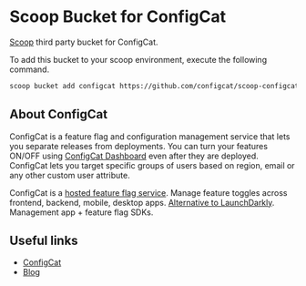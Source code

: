 # Scoop Bucket for ConfigCat
[Scoop](https://scoop.sh) third party bucket for ConfigCat.

To add this bucket to your scoop environment, execute the following command.
```bash
scoop bucket add configcat https://github.com/configcat/scoop-configcat
```

## About ConfigCat
ConfigCat is a feature flag and configuration management service that lets you separate releases from deployments. You can turn your features ON/OFF using <a href="https://app.configcat.com" target="_blank">ConfigCat Dashboard</a> even after they are deployed. ConfigCat lets you target specific groups of users based on region, email or any other custom user attribute.

ConfigCat is a <a href="https://configcat.com" target="_blank">hosted feature flag service</a>. Manage feature toggles across frontend, backend, mobile, desktop apps. <a href="https://configcat.com" target="_blank">Alternative to LaunchDarkly</a>. Management app + feature flag SDKs.

## Useful links
- [ConfigCat](https://configcat.com)
- [Blog](https://configcat.com/blog)
